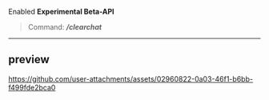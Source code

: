 Enabled **Experimental Beta-API**

> Command: ***/clearchat***


---

## preview

https://github.com/user-attachments/assets/02960822-0a03-46f1-b6bb-f499fde2bca0
